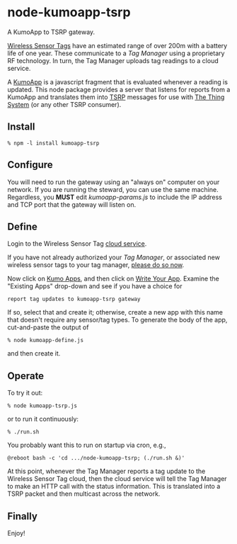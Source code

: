 node-kumoapp-tsrp
=================
A KumoApp to TSRP gateway.

[Wireless Sensor Tags](http://wirelesstag.net) have an estimated range of over 200m with a battery life of one year.
These communicate to a _Tag Manager_ using a proprietary RF technology.
In turn, the Tag Manager uploads tag readings to a cloud service.

A [KumoApp](http://wirelesstag.net/kumoapp/) is a javascript fragment that is evaluated whenever a reading is updated.
This node package provides a server that listens for reports from a KumoApp and translates them into
[TSRP](http://thethingsystem.com/dev/Thing-Sensor-Reporting-Protocol.html) messages
for use with [The Thing System](http://thethingsystem.com) (or any other TSRP consumer).


Install
-------

    % npm -l install kumoapp-tsrp


Configure
---------
You will need to run the gateway using an "always on" computer on your network.
If you are running the steward, you can use the same machine.
Regardless, you __MUST__ edit _kumoapp-params.js_ to include the IP address and TCP port that the gateway will listen on.


Define
------
Login to the Wireless Sensor Tag [cloud service](https://www.mytaglist.com/eth/).

If you have not already authorized your _Tag Manager_, or associated new wireless sensor tags to your tag manager,
[please do so now](https://www.mytaglist.com/webapp.html).

Now click on [Kumo Apps](https://www.mytaglist.com/eth/app.html),
and then click on [Write Your App](https://www.mytaglist.com/eth/AppCoder.html).
Examine the "Existing Apps" drop-down and see if you have a choice for

    report tag updates to kumoapp-tsrp gateway

If so, select that and create it; otherwise, create a new app with this name that doesn't require any sensor/tag types.
To generate the body of the app, cut-and-paste the output of

    % node kumoapp-define.js

and then create it.


Operate
-------

To try it out:

    % node kumoapp-tsrp.js

or to run it continuously:

    % ./run.sh

You probably want this to run on startup via cron, e.g.,

    @reboot bash -c 'cd .../node-kumoapp-tsrp; (./run.sh &)'

At this point,
whenever the Tag Manager reports a tag update to the Wireless Sensor Tag cloud,
then the cloud service will tell the Tag Manager to make an HTTP call with the status information.
This is translated into a TSRP packet and then multicast across the network.


Finally
-------

Enjoy!
